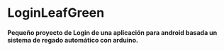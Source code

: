# LoginLeafGreen
#### Pequeño proyecto de Login de una aplicación para android basada un sistema de regado automático con arduino.

